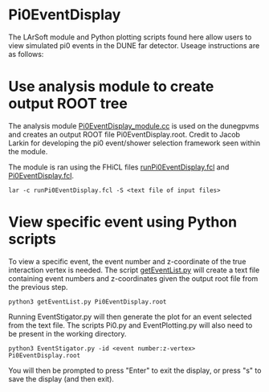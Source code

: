# Pi0EventDisplay
The LArSoft module and Python plotting scripts found here allow users to view simulated pi0 events in the DUNE far detector.  Useage instructions are as follows:

# Use analysis module to create output ROOT tree
The analysis module [Pi0EventDisplay_module.cc](https://github.com/lkashur/Pi0EventDisplay/blob/main/Pi0EventDisplay_module.cc) is used on the dunegpvms and creates an output ROOT file Pi0EventDisplay.root.  Credit to Jacob Larkin for developing the pi0 event/shower selection framework seen within the module.

The module is ran using the FHiCL files [runPi0EventDisplay.fcl](https://github.com/lkashur/Pi0EventDisplay/blob/main/runPi0EventDisplay.fcl) and [Pi0EventDisplay.fcl](https://github.com/lkashur/Pi0EventDisplay/blob/main/Pi0EventDisplay.fcl).

```
lar -c runPi0EventDisplay.fcl -S <text file of input files>
```

# View specific event using Python scripts
To view a specific event, the event number and z-coordinate of the true interaction vertex is needed.  The script [getEventList.py](https://github.com/lkashur/Pi0EventDisplay/blob/main/getEventList.py) will create a text file containing event numbers and z-coordinates given the output root file from the previous step.

```
python3 getEventList.py Pi0EventDisplay.root
```

Running EventStigator.py will then generate the plot for an event selected from the text file.  The scripts Pi0.py and EventPlotting.py will also need to be present in the working directory.

```
python3 EventStigator.py -id <event number:z-vertex> Pi0EventDisplay.root
```

You will then be prompted to press "Enter" to exit the display, or press "s" to save the display (and then exit).
